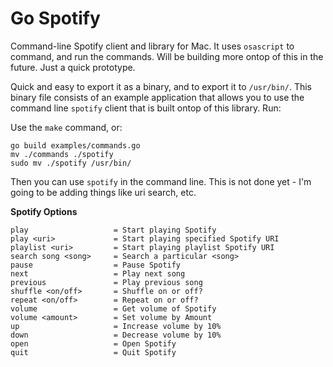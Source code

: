Go Spotify
==========

Command-line Spotify client and library for Mac. It uses `osascript` to command, and run the commands. Will be building more ontop of this in the future. Just a quick prototype.

Quick and easy to export it as a binary, and to export it to `/usr/bin/`. This binary file consists of an example application that allows you to use the command line `spotify` client that is built ontop of this library. Run:

Use the `make` command, or:

```
go build examples/commands.go
mv ./commands ./spotify
sudo mv ./spotify /usr/bin/
```

Then you can use `spotify` in the command line. This is not done yet - I'm going to be adding things like uri search, etc. 

**Spotify Options**

```   
play                   = Start playing Spotify
play <uri>             = Start playing specified Spotify URI
playlist <uri>         = Start playing playlist Spotify URI
search song <song>     = Search a particular <song>
pause                  = Pause Spotify
next                   = Play next song
previous               = Play previous song
shuffle <on/off>       = Shuffle on or off?
repeat <on/off>        = Repeat on or off?
volume                 = Get volume of Spotify
volume <amount>        = Set volume by Amount
up                     = Increase volume by 10%
down                   = Decrease volume by 10%
open                   = Open Spotify
quit                   = Quit Spotify
```
